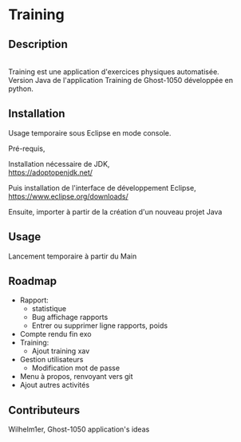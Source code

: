 # Training
## Description

</br>Training est une application d'exercices physiques automatisée.
</br>Version Java de l'application Training de Ghost-1050 développée en python.

## Installation

Usage temporaire sous Eclipse en mode console.

Pré-requis,

Installation nécessaire de JDK,
</br>https://adoptopenjdk.net/

Puis installation de l'interface de développement Eclipse,
</br>https://www.eclipse.org/downloads/

Ensuite, importer à partir de la création d'un nouveau projet Java

## Usage

Lancement temporaire à partir du Main

## Roadmap

- Rapport:
  - statistique
  - Bug affichage rapports
  - Entrer ou supprimer ligne rapports, poids
- Compte rendu fin exo
- Training:
  - Ajout training xav
- Gestion utilisateurs
  - Modification mot de passe
- Menu à propos, renvoyant vers git
- Ajout autres activités

## Contributeurs

Wilhelm1er, Ghost-1050 application's ideas
